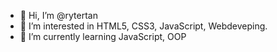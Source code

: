 - 👋 Hi, I’m @rytertan
- 👀 I’m interested in HTML5, CSS3, JavaScript, Webdeveping.
- 🌱 I’m currently learning JavaScript, OOP


<!---
rytertan/rytertan is a ✨ special ✨ repository because its `README.md` (this file) appears on your GitHub profile.
You can click the Preview link to take a look at your changes.
--->
